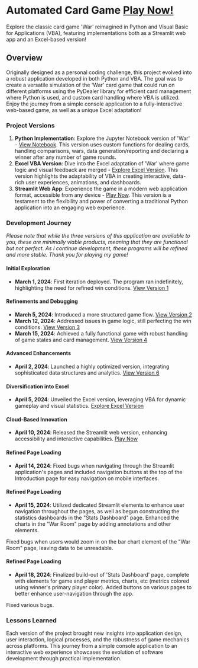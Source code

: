 # Automated Card Game [Play Now!](https://nathansautomatedcardgame.streamlit.app)

Explore the classic card game 'War' reimagined in Python and Visual Basic for Applications (VBA), featuring implementations both as a Streamlit web app and an Excel-based version!

## Overview

Originally designed as a personal coding challenge, this project evolved into a robust application developed in both Python and VBA. The goal was to create a versatile simulation of the 'War' card game that could run on different platforms using the PyDealer library for efficient card management where Python is used, and custom card handling where VBA is utilized. Enjoy the journey from a simple console application to a fully-interactive web-based game, as well as a unique Excel adaptation!

### Project Versions

1. **Python Implementation**: Explore the Jupyter Notebook version of 'War' - [View Notebook](./ipynb%20files/war_v6.ipynb). This version uses custom functions for dealing cards, handling comparisons, wars, data generation/reporting and declaring a winner after any number of game rounds.
2. **Excel VBA Version**: Dive into the Excel adaptation of 'War' where game logic and visual feedback are merged - [Explore Excel Version](./excel_files/WarCardGame.xlsm). This version highlights the adaptability of VBA in creating interactive, data-rich user experiences, animations, and dashboards.
3. **Streamlit Web App**: Experience the game in a modern web application format, accessible from any device - [Play Now](https://nathansautomatedcardgame.streamlit.app). This version is a testament to the flexibility and power of converting a traditional Python application into an engaging web experience.

### Development Journey
*Please note that while the three versions of this application are available to you, these are minimally viable products, meaning that they are functional but not perfect. As I continue development, these programs will be refined and more stable. Thank you for playing my game!*


#### Initial Exploration
- **March 1, 2024**: First iteration deployed. The program ran indefinitely, highlighting the need for refined win conditions. [View Version 1](./ipynb%20files/war_v1.ipynb)

#### Refinements and Debugging
- **March 5, 2024**: Introduced a more structured game flow. [View Version 2](./ipynb%20files/war_v2.ipynb)
- **March 12, 2024**: Addressed issues in game logic, still perfecting the win conditions. [View Version 3](./ipynb%20files/war_v3.ipynb)
- **March 15, 2024**: Achieved a fully functional game with robust handling of game states and card management. [View Version 4](./ipynb%20files/war_v4.ipynb)

#### Advanced Enhancements
- **April 2, 2024**: Launched a highly optimized version, integrating sophisticated data structures and analytics. [View Version 6](./ipynb%20files/war_v6.ipynb)

#### Diversification into Excel
- **April 5, 2024**: Unveiled the Excel version, leveraging VBA for dynamic gameplay and visual statistics. [Explore Excel Version](./excel_files/WarCardGame.xlsm)

#### Cloud-Based Innovation
- **April 10, 2024**: Released the Streamlit web version, enhancing accessibility and interactive capabilities. [Play Now](https://nathansautomatedcardgame.streamlit.app)

#### Refined Page Loading
- **April 14, 2024**: Fixed bugs when navigating through the Streamlit application's pages and included navigation buttons at the top of the Introduction page for easy navigation on mobile interfaces.

#### Refined Page Loading
- **April 15, 2024**: Utilized dedicated Streamlit elements to enhance user navigation throughout the pages, as well as begun constructing the statistics dashboards in the "Stats Dashboard" page. Enhanced the charts in the "War Room" page by adding annotations and other elements.

Fixed bugs when users would zoom in on the bar chart element of the "War Room" page, leaving data to be unreadable.

#### Refined Page Loading
- **April 18, 2024**: Finalized build-out of 'Stats Dashboard' page, complete with elements for game and player metrics, charts, etc (metrics colored using winner's primary player color). Added buttons on various pages to better enhance user-navigation through the app.

Fixed various bugs.


### Lessons Learned

Each version of the project brought new insights into application design, user interaction, logical processes, and the robustness of game mechanics across platforms. This journey from a simple console application to an interactive web experience showcases the evolution of software development through practical implementation.
